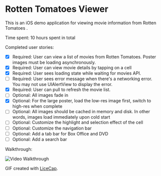 # Rotten Tomatoes Viewer

This is an iOS demo application for viewing movie information from Rotten Tomatoes .

Time spent: 10 hours spent in total

Completed user stories:

 * [x] Required: User can view a list of movies from Rotten Tomatoes. Poster images must be loading asynchronously.
 * [x] Required: User can view movie details by tapping on a cell
 * [x] Required: User sees loading state while waiting for movies API. 
 * [ ] Required: User sees error message when there's a networking error. You may not use UIAlertView to display the error. 
 * [x] Required: User can pull to refresh the movie list.
 * [ ] Optional: All images fade in 
 * [x] Optional: For the large poster, load the low-res image first, switch to high-res when complete
 * [ ] Optional: All images should be cached in memory and disk. In other words, images load immediately upon cold start 
 * [ ] Optional: Customize the highlight and selection effect of the cell
 * [ ] Optional: Customize the navigation bar
 * [ ] Optional: Add a tab bar for Box Office and DVD
 * [ ] Optional: Add a search bar

Walkthrough:

![Video Walkthrough](tipcalc.gif)

GIF created with [LiceCap](http://www.cockos.com/licecap/).

